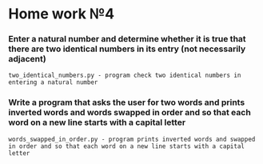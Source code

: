 # Home work №4
### Enter a natural number and determine whether it is true that there are two identical numbers in its entry (not necessarily adjacent)
``` 
two_identical_numbers.py - program check two identical numbers in entering a natural number
```
### Write a program that asks the user for two words and prints inverted words and words swapped in order and so that each word on a new line starts with a capital letter
``` 
words_swapped_in_order.py - program prints inverted words and swapped in order and so that each word on a new line starts with a capital letter
```